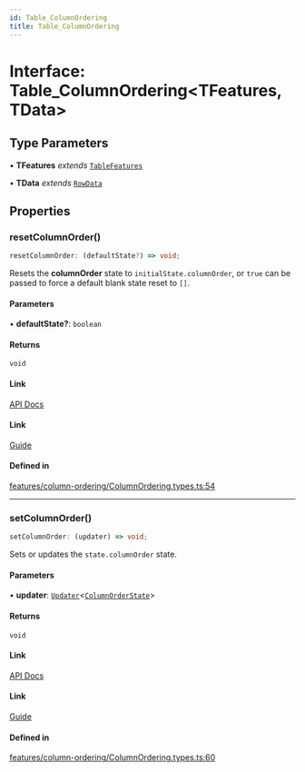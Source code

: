 ```yaml
---
id: Table_ColumnOrdering
title: Table_ColumnOrdering
---
```


# Interface: Table\_ColumnOrdering\<TFeatures, TData\>

## Type Parameters

• **TFeatures** *extends* [`TableFeatures`](../type-aliases/tablefeatures.md)

• **TData** *extends* [`RowData`](../type-aliases/rowdata.md)

## Properties

### resetColumnOrder()

```ts
resetColumnOrder: (defaultState?) => void;
```

Resets the **columnOrder** state to `initialState.columnOrder`, or `true` can be passed to force a default blank state reset to `[]`.

#### Parameters

• **defaultState?**: `boolean`

#### Returns

`void`

#### Link

[API Docs](https://tanstack.com/table/v8/docs/api/features/column-ordering#resetcolumnorder)

#### Link

[Guide](https://tanstack.com/table/v8/docs/guide/column-ordering)

#### Defined in

[features/column-ordering/ColumnOrdering.types.ts:54](https://github.com/TanStack/table/blob/main/packages/table-core/src/features/column-ordering/ColumnOrdering.types.ts#L54)

***

### setColumnOrder()

```ts
setColumnOrder: (updater) => void;
```

Sets or updates the `state.columnOrder` state.

#### Parameters

• **updater**: [`Updater`](../type-aliases/updater.md)\<[`ColumnOrderState`](../type-aliases/columnorderstate.md)\>

#### Returns

`void`

#### Link

[API Docs](https://tanstack.com/table/v8/docs/api/features/column-ordering#setcolumnorder)

#### Link

[Guide](https://tanstack.com/table/v8/docs/guide/column-ordering)

#### Defined in

[features/column-ordering/ColumnOrdering.types.ts:60](https://github.com/TanStack/table/blob/main/packages/table-core/src/features/column-ordering/ColumnOrdering.types.ts#L60)
